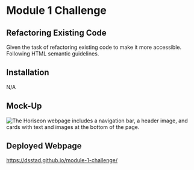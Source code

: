 # Module 1 Challenge

## Refactoring Existing Code

Given the task of refactoring existing code to make it more accessible. Following HTML semantic guidelines. 

## Installation

N/A

## Mock-Up

![The Horiseon webpage includes a navigation bar, a header image, and cards with text and images at the bottom of the page.](./Assets/01-html-css-git-homework-demo.png)

## Deployed Webpage

https://dsstad.github.io/module-1-challenge/


